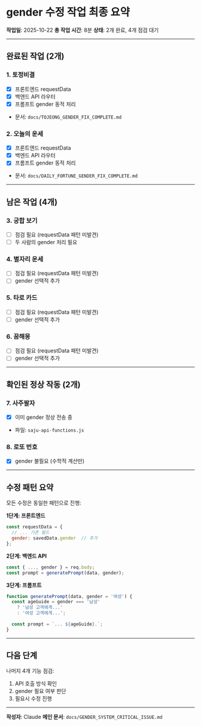 # gender 수정 작업 최종 요약

**작업일**: 2025-10-22
**총 작업 시간**: 8분
**상태**: 2개 완료, 4개 점검 대기

---

## 완료된 작업 (2개)

### 1. 토정비결
- [x] 프론트엔드 requestData
- [x] 백엔드 API 라우터
- [x] 프롬프트 gender 동적 처리
- 문서: `docs/TOJEONG_GENDER_FIX_COMPLETE.md`

### 2. 오늘의 운세
- [x] 프론트엔드 requestData
- [x] 백엔드 API 라우터
- [x] 프롬프트 gender 동적 처리
- 문서: `docs/DAILY_FORTUNE_GENDER_FIX_COMPLETE.md`

---

## 남은 작업 (4개)

### 3. 궁합 보기
- [ ] 점검 필요 (requestData 패턴 미발견)
- [ ] 두 사람의 gender 처리 필요

### 4. 별자리 운세
- [ ] 점검 필요 (requestData 패턴 미발견)
- [ ] gender 선택적 추가

### 5. 타로 카드
- [ ] 점검 필요 (requestData 패턴 미발견)
- [ ] gender 선택적 추가

### 6. 꿈해몽
- [ ] 점검 필요 (requestData 패턴 미발견)
- [ ] gender 선택적 추가

---

## 확인된 정상 작동 (2개)

### 7. 사주팔자
- [x] 이미 gender 정상 전송 중
- 파일: `saju-api-functions.js`

### 8. 로또 번호
- [x] gender 불필요 (수학적 계산만)

---

## 수정 패턴 요약

모든 수정은 동일한 패턴으로 진행:

**1단계: 프론트엔드**
```javascript
const requestData = {
  // ... 기존 필드
  gender: savedData.gender  // 추가
};
```

**2단계: 백엔드 API**
```javascript
const { ..., gender } = req.body;
const prompt = generatePrompt(data, gender);
```

**3단계: 프롬프트**
```javascript
function generatePrompt(data, gender = '여성') {
  const ageGuide = gender === '남성' 
    ? '남성 고객에게...'
    : '여성 고객에게...';
  
  const prompt = `... ${ageGuide}.`;
}
```

---

## 다음 단계

나머지 4개 기능 점검:
1. API 호출 방식 확인
2. gender 필요 여부 판단
3. 필요시 수정 진행

---

**작성자**: Claude
**메인 문서**: `docs/GENDER_SYSTEM_CRITICAL_ISSUE.md`